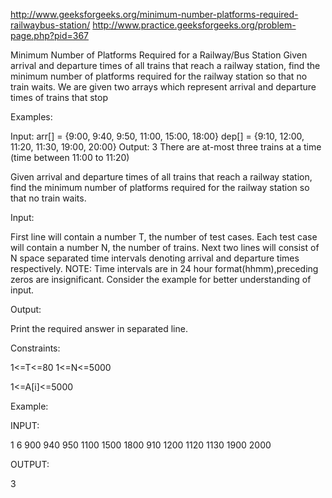 http://www.geeksforgeeks.org/minimum-number-platforms-required-railwaybus-station/
http://www.practice.geeksforgeeks.org/problem-page.php?pid=367

Minimum Number of Platforms Required for a Railway/Bus Station
Given arrival and departure times of all trains that reach a railway station, find the minimum number of platforms required for the railway station so that no train waits.
We are given two arrays which represent arrival and departure times of trains that stop

Examples:

Input:  arr[]  = {9:00,  9:40, 9:50,  11:00, 15:00, 18:00}
        dep[]  = {9:10, 12:00, 11:20, 11:30, 19:00, 20:00}
Output: 3
There are at-most three trains at a time (time between 11:00 to 11:20)

Given arrival and departure times of all trains that reach a railway station, find the minimum number of platforms required for the railway station so that no train waits.

Input:

First line will contain a number T, the number of test cases.
Each test case will contain a number N, the number of trains.
Next two lines will consist of N space separated time intervals denoting arrival and departure times respectively.
NOTE: Time intervals are in 24 hour format(hhmm),preceding zeros are insignificant.
Consider the example for better understanding of input.

Output:

Print the required answer in separated line.

Constraints:

1<=T<=80
1<=N<=5000

1<=A[i]<=5000

Example:

INPUT:

1
6 
900  940 950  1100 1500 1800
910 1200 1120 1130 1900 2000

OUTPUT:

3